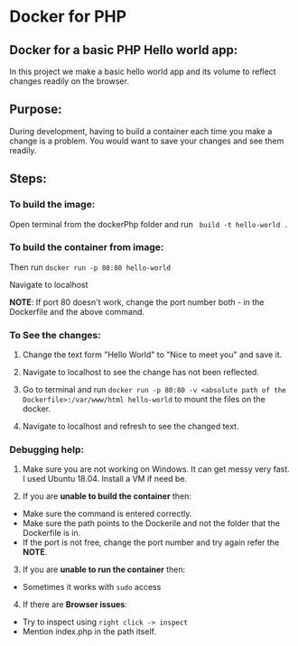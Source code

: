 
# Docker for PHP

  

## Docker for a basic PHP Hello world app:

In this project we make a basic hello world app and its volume to reflect changes readily on the browser.

  

## Purpose:

During development, having to build a container each time you make a change is a problem. You would want to save your changes and see them readily.

## Steps:  

### To build the image:

Open terminal from the dockerPhp folder and run ` build -t hello-world .`

  
  

### To build the container from image:

Then run `docker run -p 80:80 hello-world`

Navigate to localhost

  

**NOTE**: If port 80 doesn't work, change the port number both - in the Dockerfile and the above command.

  
  

### To See the changes:

1. Change the text form "Hello World" to "Nice to meet you" and save it.

2. Navigate to localhost to see the change has not been reflected.

3. Go to terminal and run `docker run -p 80:80 -v <absolute path of the Dockerfile>:/var/www/html hello-world` to mount the files on the docker.

4. Navigate to localhost and refresh to see the changed text.

  
  

### Debugging help:
1. Make sure you are not working on Windows. It can get messy very fast. I used Ubuntu 18.04. Install a VM if need be.

2. If you are **unable to build the container** then:
- Make sure the command is entered correctly.
- Make sure the path points to the Dockerile and not the folder that the Dockerfile is in.
- If the port is not free, change the port number and try again refer the **NOTE**.

3. If you are **unable to run the container** then:
- Sometimes it works with `sudo` access

4. If there are **Browser issues**:
- Try to inspect using `right click -> inspect` 
- Mention index.php in the path itself.